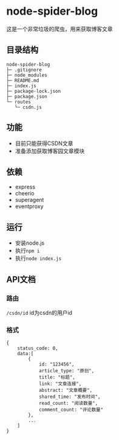 # node-spider-blog

这是一个非常垃圾的爬虫，用来获取博客文章

## 目录结构

```shell
node-spider-blog
├─ .gitignore
├─ node_modules
├─ README.md
├─ index.js
├─ package-lock.json
├─ package.json
└─ routes
   └─ csdn.js
```

## 功能

- 目前只能获得CSDN文章
- 准备添加获取博客园文章模块

## 依赖

- express
- cheerio
- superagent
- eventproxy

## 运行

- 安装node.js
- 执行`npm i`
- 执行`node index.js`

## API文档

### 路由

`/csdn/id` id为csdn的用户id

### 格式

```
{
    status_code: 0,
    data:[
        {
            id: "123456",
            article_type: "原创",
            title: "标题",
            link: "文章连接",
            abstract: "文章概要",
            shared_time: "发布时间",
            read_count: "阅读数量",
            comment_count: "评论数量"
        },
        ...
    ]
}
```